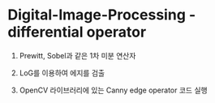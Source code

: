 # Digital-Image-Processing - differential operator

1. Prewitt, Sobel과 같은 1차 미분 연산자

2. LoG를 이용하여 에지를 검출

3. OpenCV 라이브러리에 있는 Canny edge operator 코드 실행

